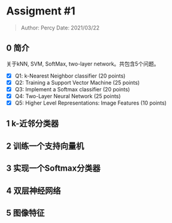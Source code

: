 # Assigment \#1

> Author: Percy
> Date: 2021/03/22

## 0 简介

关于kNN, SVM, SoftMax, two-layer network。共包含5个问题。

- [x] Q1: k-Nearest Neighbor classifier (20 points)
- [x] Q2: Training a Support Vector Machine (25 points)
- [x] Q3: Implement a Softmax classifier (20 points)
- [x] Q4: Two-Layer Neural Network (25 points)
- [x] Q5: Higher Level Representations: Image Features (10 points)

## 1 k-近邻分类器

## 2 训练一个支持向量机

## 3 实现一个Softmax分类器

## 4 双层神经网络

## 5 图像特征